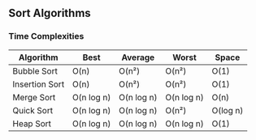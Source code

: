 ## Sort Algorithms

### Time Complexities

| Algorithm      | Best       | Average     | Worst       | Space       |
|----------------|------------|-------------|-------------|-------------|
| Bubble Sort    | O(n)       | O(n²)       | O(n²)       | O(1)        |
| Insertion Sort | O(n)       | O(n²)       | O(n²)       | O(1)        |
| Merge Sort     | O(n log n) | O(n log n)  | O(n log n)  | O(n)        |
| Quick Sort     | O(n log n) | O(n log n)  | O(n²)       | O(log n)    |
| Heap Sort      | O(n log n) | O(n log n)  | O(n log n)  | O(1)        |

